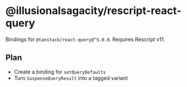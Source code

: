 # @illusionalsagacity/rescript-react-query

Bindings for `@tanstack/react-query@^5.0.0`. Requires Rescript v11.

## Plan

- Create a binding for `setQueryDefaults`
- Turn `SuspenseQueryResult` into a tagged variant
